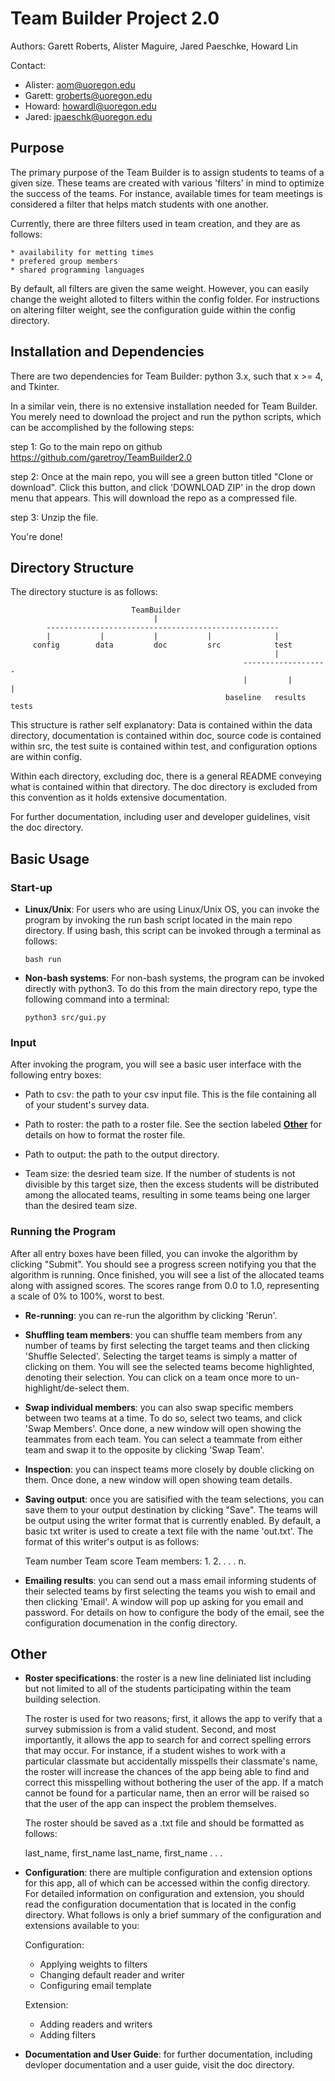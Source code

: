 # Team Builder Project 2.0

 Authors: Garett Roberts, Alister Maguire, Jared Paeschke, Howard Lin 

 Contact:
  * Alister: aom@uoregon.edu
  * Garett:  groberts@uoregon.edu
  * Howard:  howardl@uoregon.edu
  * Jared:   jpaeschk@uoregon.edu


## Purpose
 
 The primary purpose of the Team Builder is to assign students to 
 teams of a given size. These teams are created with various 'filters'
 in mind to optimize the success of the teams. For instance, available
 times for team meetings is considered a filter that helps match students
 with one another. 

 Currently, there are three filters used in team creation, and they are as
 follows:

    * availability for metting times
    * prefered group members
    * shared programming languages

 By default, all filters are given the same weight. However, you can easily 
 change the weight alloted to filters within the config folder. For instructions
 on altering filter weight, see the configuration guide within the config directory. 


## Installation and Dependencies

 There are two dependencies for Team Builder: python 3.x, such that 
 x >= 4, and Tkinter.  

 In a similar vein, there is no extensive installation needed for Team Builder. 
 You merely need to download the project and run the python scripts, which can
 be accomplished by the following steps:

 step 1: 
     Go to the main repo on github https://github.com/garetroy/TeamBuilder2.0
    
 step 2: 
     Once at the main repo, you will see a green button titled "Clone or download".
     Click this button, and click 'DOWNLOAD ZIP' in the drop down menu that appears. 
     This will download the repo as a compressed file. 

 step 3:
     Unzip the file. 

 You're done!
     


## Directory Structure
 
 The directory stucture is as follows:


                               TeamBuilder
                                    |
            ----------------------------------------------------
            |           |           |           |              |
         config        data         doc         src            test
                                                               |
                                                        -------------------
                                                        |         |       |
                                                    baseline   results   tests


 This structure is rather self explanatory:
 Data is contained within the data directory, documentation is 
 contained within doc, source code is contained within src,
 the test suite is contained within test, and configuration 
 options are within config. 
 
 Within each directory, excluding doc, there is a general README conveying what
 is contained within that directory. The doc directory is excluded from this 
 convention as it holds extensive documentation. 

 For further documentation, including user and developer guidelines, visit the
 doc directory. 


## Basic Usage

### Start-up

* **Linux/Unix**:
  For users who are using Linux/Unix OS, you can invoke the program by invoking
  the run bash script located in the main repo directory. If using bash, this 
  script can be invoked through a terminal as follows:

  ```
  bash run
  ```

* **Non-bash systems**:
  For non-bash systems, the program can be invoked directly with python3. 
  To do this from the main directory repo, type the following command 
  into a terminal:

  ```
  python3 src/gui.py
  ``` 

### Input

  After invoking the program, you will see a basic user interface with the 
  following entry boxes:

  * Path to csv: the path to your csv input file. This is the file 
    containing all of your student's survey data. 

  * Path to roster: the path to a roster file. See the section labeled
    [**Other**](#Other) for details on how to format the roster file. 

  * Path to output: the path to the output directory. 

  * Team size: the desried team size. If the number of students is not 
    divisible by this target size, then the excess students will be 
    distributed among the allocated teams, resulting in some teams 
    being one larger than the desired team size. 
               
### Running the Program

  After all entry boxes have been filled, you can invoke the algorithm by 
  clicking "Submit". You should see a progress screen notifying you
  that the algorithm is running. Once finished, you will see a list of the 
  allocated teams along with assigned scores. The scores range from 0.0 to 
  1.0, representing a scale of 0% to 100%, worst to best. 

  * **Re-running**: you can re-run the algorithm by clicking 'Rerun'. 

  * **Shuffling team members**: you can shuffle team members from any number
    of teams by first selecting the target teams and then clicking 
    'Shuffle Selected'. Selecting the target teams is simply a matter
    of clicking on them. You will see the selected teams become highlighted, 
    denoting their selection. You can click on a team once more to 
    un-highlight/de-select them. 

  * **Swap individual members**: you can also swap specific members between 
    two teams at a time. To do so, select two teams, and click 
    'Swap Members'. Once done, a new window will open showing the
    teammates from each team. You can select a teammate from either
    team and swap it to the opposite by clicking 'Swap Team'. 

  * **Inspection**: you can inspect teams more closely by double clicking on
    them. Once done, a new window will open showing team details. 

  * **Saving output**: once you are satisified with the team selections, you
    can save them to your output destination by clicking "Save". The
    teams will be output using the writer format that is currently 
    enabled. By default, a basic txt writer is used to create a text
    file with the name 'out.txt'. The format of this writer's output 
    is as follows:

    Team number
    Team score
    Team members:
    1.
    2.
    .
    .
    .
    n.

  * **Emailing results**: you can send out a mass email informing students of
    their selected teams by first selecting the teams you wish to email
    and then clicking 'Email'. A window will pop up asking for you email
    and password. For details on how to configure the body of the email,
    see the configuration documenation in the config directory.    
  

## Other <a name="Other"></a> 

  * **Roster specifications**: the roster is a new line deliniated list including
    but not limited to all of the students participating within the team
    building selection.

    The roster is used for two reasons; first, it allows the app to verify 
    that a survey submission is from a valid student. Second, and most 
    importantly, it allows the app to search for and correct spelling 
    errors that may occur. For instance, if a student wishes to work
    with a particular classmate but accidentally misspells their classmate's
    name, the roster will increase the chances of the app being able to
    find and correct this misspelling without bothering the user of the app.
    If a match cannot be found for a particular name, then an error will
    be raised so that the user of the app can inspect the problem themselves. 

    The roster should be saved as a .txt file and should be formatted as follows:

    last_name, first_name
    last_name, first_name
    .
    .
    .


  * **Configuration**: there are multiple configuration and extension options for 
    this app, all of which can be accessed within the config directory. 
    For detailed information on configuration and extension, you should 
    read the configuration documentation that is located in the config 
    directory. What follows is only a brief summary of the configuration 
    and extensions available to you:

    Configuration:
    * Applying weights to filters   
    * Changing default reader and writer
    * Configuring email template

    Extension:
    * Adding readers and writers
    * Adding filters 
        

  * **Documentation and User Guide**: for further documentation, including devloper
    documentation and a user guide, visit the doc directory. 
